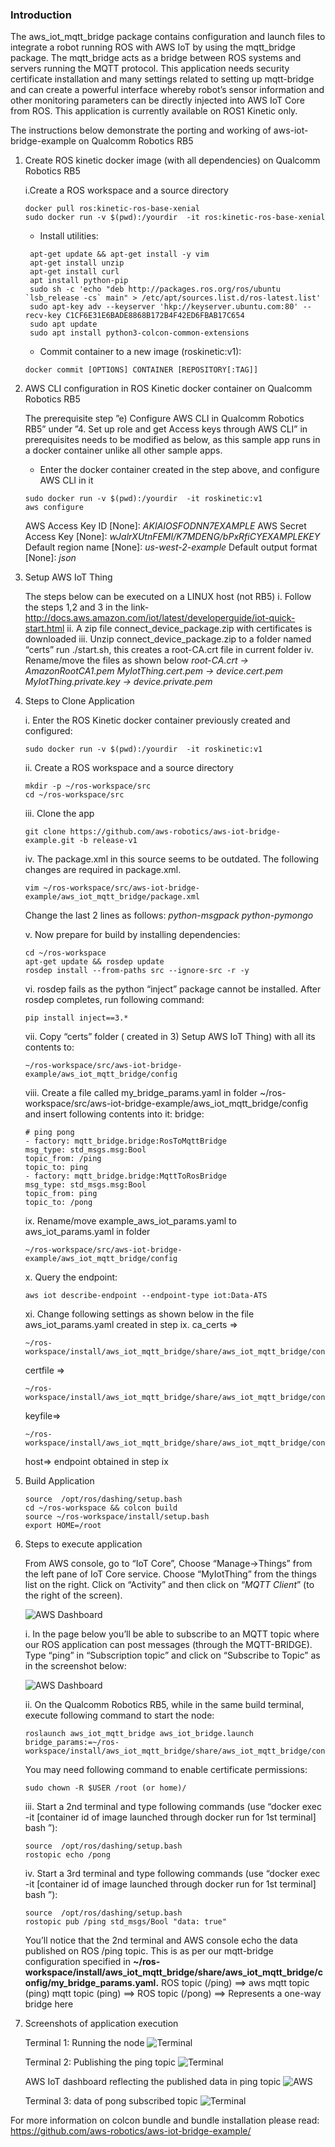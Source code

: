 ### Introduction
The aws_iot_mqtt_bridge package contains configuration and launch files to integrate a robot running ROS with AWS IoT by using the mqtt_bridge package. The mqtt_bridge acts as a bridge between ROS systems and servers running the MQTT protocol.
This application needs security certificate installation and many settings related to setting up mqtt-bridge and can create a powerful interface whereby robot’s sensor information and other monitoring parameters can be directly injected into AWS IoT Core from ROS. This application is currently available on ROS1 Kinetic only.

The instructions below demonstrate the porting and working of aws-iot-bridge-example on Qualcomm Robotics RB5


1. Create ROS kinetic docker image (with all dependencies) on Qualcomm Robotics RB5

    i.Create a ROS workspace and a source directory
    ```
    docker pull ros:kinetic-ros-base-xenial
    sudo docker run -v $(pwd):/yourdir  -it ros:kinetic-ros-base-xenial
    ```
   - Install utilities:
   ```
    apt-get update && apt-get install -y vim
    apt-get install unzip
    apt-get install curl
    apt install python-pip
    sudo sh -c 'echo "deb http://packages.ros.org/ros/ubuntu `lsb_release -cs` main" > /etc/apt/sources.list.d/ros-latest.list'
    sudo apt-key adv --keyserver 'hkp://keyserver.ubuntu.com:80' --recv-key C1CF6E31E6BADE8868B172B4F42ED6FBAB17C654
    sudo apt update
    sudo apt install python3-colcon-common-extensions
    ```
    
    - Commit container to a new image (roskinetic:v1):
    ```
    docker commit [OPTIONS] CONTAINER [REPOSITORY[:TAG]]
    ```
2. AWS CLI configuration in ROS Kinetic docker container on Qualcomm Robotics RB5

    The prerequisite step ”e) Configure AWS CLI in Qualcomm Robotics RB5”  under  ”4. Set up role and get Access keys through AWS CLI” in prerequisites needs to be modified as below, as this sample app runs in a docker container unlike all other sample apps.
    - Enter the docker container created in the step above, and configure AWS CLI in it
    ```
    sudo docker run -v $(pwd):/yourdir  -it roskinetic:v1
    aws configure 
    ```
    AWS Access Key ID [None]: _AKIAIOSFODNN7EXAMPLE_
    AWS Secret Access Key [None]: _wJalrXUtnFEMI/K7MDENG/bPxRfiCYEXAMPLEKEY_
    Default region name [None]: _us-west-2-example_
    Default output format [None]: _json_
    
    
3. Setup AWS IoT Thing

    The steps below can be executed on a LINUX host (not RB5)
    i. Follow the steps 1,2 and 3 in the link-http://docs.aws.amazon.com/iot/latest/developerguide/iot-quick-start.html
    ii. A zip file connect_device_package.zip with certificates is downloaded
    iii. Unzip connect_device_package.zip to a folder named “certs”
    run ./start.sh, this creates a root-CA.crt file in current folder
    iv. Rename/move the files as shown below
    _root-CA.crt -> AmazonRootCA1.pem
    MyIotThing.cert.pem ->  device.cert.pem 
    MyIotThing.private.key ->   device.private.pem_
    
4. Steps to Clone Application 

    i. Enter the ROS Kinetic docker container previously created and configured:
    ```
    sudo docker run -v $(pwd):/yourdir  -it roskinetic:v1
    ```
    ii. Create a ROS workspace and a source directory
    ```
    mkdir -p ~/ros-workspace/src 
    cd ~/ros-workspace/src
    ```
    iii. Clone the app
    ```
    git clone https://github.com/aws-robotics/aws-iot-bridge-example.git -b release-v1
    ```
    iv. The package.xml in this source seems to be outdated. The following changes are required in package.xml. 
    ```
    vim ~/ros-workspace/src/aws-iot-bridge-example/aws_iot_mqtt_bridge/package.xml
    ```
    Change the last 2 lines as follows:
    <depend>_python-msgpack_</depend>
    <depend>_python-pymongo_</depend>
    
    v. Now prepare for build by installing dependencies:
    ```
    cd ~/ros-workspace 
    apt-get update && rosdep update
    rosdep install --from-paths src --ignore-src -r -y
    ```
    
    vi. rosdep fails as the python “inject” package cannot be installed. After rosdep completes, run following command:
    ```
    pip install inject==3.*  
    ```
    vii. Copy “certs” folder ( created in 3) Setup AWS IoT Thing) with all its contents to:
    ```
    ~/ros-workspace/src/aws-iot-bridge-example/aws_iot_mqtt_bridge/config
    ```
    viii. Create a file called my_bridge_params.yaml in folder
    ~/ros-workspace/src/aws-iot-bridge-example/aws_iot_mqtt_bridge/config and insert following contents into it:
    bridge:
    ```
    # ping pong
    - factory: mqtt_bridge.bridge:RosToMqttBridge
    msg_type: std_msgs.msg:Bool
    topic_from: /ping
    topic_to: ping
    - factory: mqtt_bridge.bridge:MqttToRosBridge
    msg_type: std_msgs.msg:Bool
    topic_from: ping
    topic_to: /pong
    ```
    
    ix. Rename/move example_aws_iot_params.yaml to aws_iot_params.yaml in folder
    ```
    ~/ros-workspace/src/aws-iot-bridge-example/aws_iot_mqtt_bridge/config
    ```
    
    x. Query the endpoint:
    ```
    aws iot describe-endpoint --endpoint-type iot:Data-ATS
    ```
    
    xi. Change following settings as shown below in the file aws_iot_params.yaml created in step ix.
    ca_certs =>
    ```
    ~/ros-workspace/install/aws_iot_mqtt_bridge/share/aws_iot_mqtt_bridge/config/certs/AmazonRootCA1.pem
    ```
    certfile =>
    ```
    ~/ros-workspace/install/aws_iot_mqtt_bridge/share/aws_iot_mqtt_bridge/config/certs/device.cert.pem
    ```
    keyfile=> 
    ```
    ~/ros-workspace/install/aws_iot_mqtt_bridge/share/aws_iot_mqtt_bridge/config/certs/device.private.pem
    ```
     host=> endpoint obtained in step ix 

5. Build Application 
    ```
    source  /opt/ros/dashing/setup.bash
    cd ~/ros-workspace && colcon build
    source ~/ros-workspace/install/setup.bash
    export HOME=/root
    ```
6. Steps to execute application

    From AWS console, go to “IoT Core”, Choose “Manage->Things” from the left pane of IoT Core service. Choose “MyIotThing” from the things list on the right. Click on “Activity” and then click on “_MQTT Client_” (to the right of the screen). 
    
    ![AWS Dashboard](image/Mqtt_Screenshot_5.png)
    
    i. In the page below you’ll be able to subscribe to an MQTT topic where our ROS application can post messages (through the MQTT-BRIDGE).  Type “ping” in “Subscription topic” and click on “Subscribe to Topic” as in the screenshot below:
    
    ![AWS Dashboard](image/Mqtt_Screenshot_6.png)
    
    ii. On the Qualcomm Robotics RB5, while in the same build terminal, execute following command to start the node:
    ```
    roslaunch aws_iot_mqtt_bridge aws_iot_bridge.launch bridge_params:=~/ros-workspace/install/aws_iot_mqtt_bridge/share/aws_iot_mqtt_bridge/config/my_bridge_params.yaml
    ```
    You may need following command to enable certificate permissions:
    ```
    sudo chown -R $USER /root (or home)/ 
    ```
    iii. Start a 2nd terminal and type following commands (use “docker exec -it  [container id of image launched through docker run for 1st terminal] bash ”):
    ```
    source  /opt/ros/dashing/setup.bash 
    rostopic echo /pong
    ```
    iv. Start a 3rd terminal and type following commands (use “docker exec -it  [container id of image launched through docker run for 1st terminal] bash ”):
    ```
    source  /opt/ros/dashing/setup.bash
    rostopic pub /ping std_msgs/Bool "data: true"
    ```
    
    You’ll notice that the 2nd terminal and AWS console echo the data published on ROS /ping topic. This is as per our mqtt-bridge configuration specified in **~/ros-workspace/install/aws_iot_mqtt_bridge/share/aws_iot_mqtt_bridge/config/my_bridge_params.yaml.**
    ROS topic (/ping) ==> aws mqtt topic (ping)
    mqtt topic (ping) ==> ROS  topic (/pong)
    ==> Represents a one-way bridge here
    
7. Screenshots of application execution

    Terminal 1: Running the node
    ![Terminal](image/Mqtt_Screenshot_1.png)
     
    Terminal 2: Publishing the ping topic
    ![Terminal](image/Mqtt_Screenshot_1.png)
    
    AWS IoT dashboard reflecting the published data in ping topic
    ![AWS](image/Mqtt_Screenshot_3.png)
    
    Terminal 3: data of pong subscribed topic
    ![Terminal](image/Mqtt_Screenshot_4.png)
    
For more information on colcon bundle and bundle installation please read:
https://github.com/aws-robotics/aws-iot-bridge-example/

















